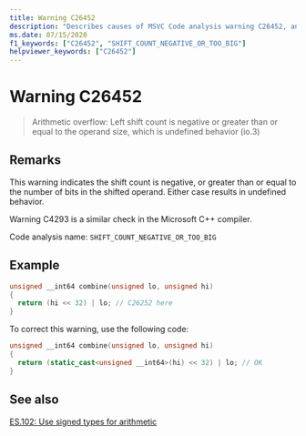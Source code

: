 ```yaml
---
title: Warning C26452
description: "Describes causes of MSVC Code analysis warning C26452, and how to fix the issue."
ms.date: 07/15/2020
f1_keywords: ["C26452", "SHIFT_COUNT_NEGATIVE_OR_TOO_BIG"]
helpviewer_keywords: ["C26452"]
---
```

# Warning C26452

> Arithmetic overflow: Left shift count is negative or greater than or equal to the operand size, which is undefined behavior (io.3)

## Remarks

This warning indicates the shift count is negative, or greater than or equal to the number of bits in the shifted operand. Either case results in undefined behavior.

Warning C4293 is a similar check in the Microsoft C++ compiler.

Code analysis name: `SHIFT_COUNT_NEGATIVE_OR_TOO_BIG`

## Example

```cpp
unsigned __int64 combine(unsigned lo, unsigned hi)
{
  return (hi << 32) | lo; // C26252 here
}
```

To correct this warning, use the following code:

```cpp
unsigned __int64 combine(unsigned lo, unsigned hi)
{
  return (static_cast<unsigned __int64>(hi) << 32) | lo; // OK
}
```

## See also

[ES.102: Use signed types for arithmetic](https://github.com/isocpp/CppCoreGuidelines/blob/master/CppCoreGuidelines.md#Res-unsigned)
